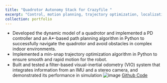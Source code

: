 ```yaml
---
title: "Quadrotor Autonomy Stack for Crazyfile "
excerpt: "Control, motion planning, trajectory optimization, localization for quadrotor <br/><img src='/images/500x300.png'>"
collection: portfolio
---
```


- Developed the dynamic model of a quadrotor and implemented a PD controller and an A*-based path planning
algorithm in Python to successfully navigate the quadrotor and avoid obstacles in complex indoor environments.
- Implemented a min-snap trajectory optimization algorithm in Python to ensure smooth and rapid motion for
the robot.
- Built and tested a filter-based visual-inertial odometry (VIO) system that integrates information from an IMU and
a stereo camera, and demonstrated its performance in simulation
![image](https://github.com/RollingOat/jiuzhou_lei.github.io/assets/97129990/66cb09ce-98e6-4fea-85ed-9032614007a1)
[Github Code](https://github.com/RollingOat/control-path-planning-trajectory-optimization-of-a-quadrotor)
